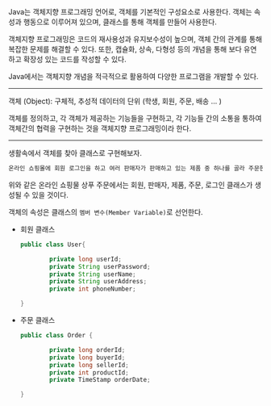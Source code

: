 Java는 객체지향 프로그래밍 언어로, 객체를 기본적인 구성요소로 사용한다. 객체는 속성과 행동으로 이루어져 있으며, 클래스를 통해 객체를 만들어 사용한다.

객체지향 프로그래밍은 코드의 재사용성과 유지보수성이 높으며, 객체 간의 관계를 통해 복잡한 문제를 해결할 수 있다. 또한, 캡슐화, 상속, 다형성 등의 개념을 통해 보다 유연하고 확장성 있는 코드를 작성할 수 있다.

Java에서는 객체지향 개념을 적극적으로 활용하여 다양한 프로그램을 개발할 수 있다.

---

객체 (Object): 구체적, 추성적 데이터의 단위 (학생, 회원, 주문, 배송 … )

객체를 정의하고, 각 객체가 제공하는 기능들을 구현하고, 각 기능들 간의 소통을 통하여 객체간의 협력을 구현하는 것을 객체지향 프로그래밍이라 한다.

---

생활속에서 객체를 찾아 클래스로 구현해보자.

```java
온라인 쇼핑몰에 회원 로그인을 하고 여러 판매자가 판매하고 있는 제품 중 하나를 골라 주문한다.
```

위와 같은 온라인 쇼핑물 상푸 주문에서는
회원, 판매자, 제품, 주문, 로그인 클래스가 생성될 수 있을 것이다.

객체의 속성은 클래스의 `멤버 변수(Member Variable)`로 선언한다.

- 회원 클래스

    ```java
    public class User{
    
    		private long userId;
    		private String userPassword;
    		private String userName;
    		private String userAddress;
    		private int phoneNumber;
    
    }
    ```

- 주문 클래스

    ```java
    public class Order {
    
    		private long orderId;
    		private long buyerId;
    		private long sellerId;
    		private int productId;
    		private TimeStamp orderDate;
    
    }
    ```